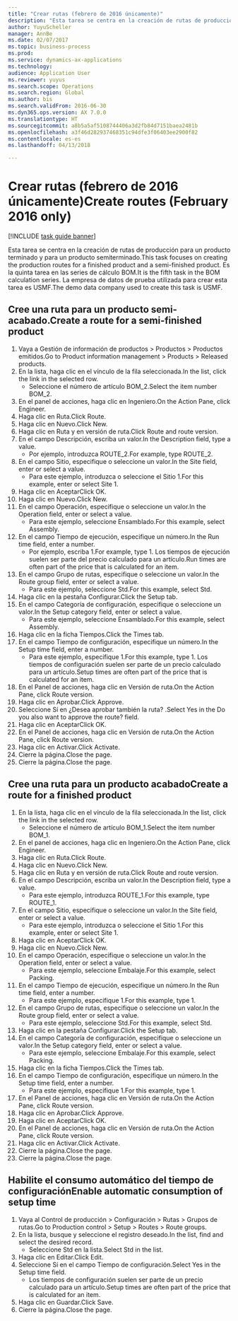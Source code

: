 ```yaml
--- 
title: "Crear rutas (febrero de 2016 únicamente)"
description: "Esta tarea se centra en la creación de rutas de producción para un producto terminado y para un producto semiterminado."
author: YuyuScheller
manager: AnnBe
ms.date: 02/07/2017
ms.topic: business-process
ms.prod: 
ms.service: dynamics-ax-applications
ms.technology: 
audience: Application User
ms.reviewer: yuyus
ms.search.scope: Operations
ms.search.region: Global
ms.author: bis
ms.search.validFrom: 2016-06-30
ms.dyn365.ops.version: AX 7.0.0
ms.translationtype: HT
ms.sourcegitcommit: a8b5a5af5108744406a3d2fb84d7151baea2481b
ms.openlocfilehash: a3f46d282937468351c94dfe3f06403ee2900f82
ms.contentlocale: es-es
ms.lasthandoff: 04/13/2018

---
```

# <a name="create-routes-february-2016-only"></a><span data-ttu-id="e952f-103">Crear rutas (febrero de 2016 únicamente)</span><span class="sxs-lookup"><span data-stu-id="e952f-103">Create routes (February 2016 only)</span></span>

[!INCLUDE [task guide banner](../../includes/task-guide-banner.md)]

<span data-ttu-id="e952f-104">Esta tarea se centra en la creación de rutas de producción para un producto terminado y para un producto semiterminado.</span><span class="sxs-lookup"><span data-stu-id="e952f-104">This task focuses on creating the production routes for a finished product and a semi-finished product.</span></span> <span data-ttu-id="e952f-105">Es la quinta tarea en las series de cálculo BOM.</span><span class="sxs-lookup"><span data-stu-id="e952f-105">It is the fifth task in the BOM calculation series.</span></span> <span data-ttu-id="e952f-106">La empresa de datos de prueba utilizada para crear esta tarea es USMF.</span><span class="sxs-lookup"><span data-stu-id="e952f-106">The demo data company used to create this task is USMF.</span></span>


## <a name="create-a-route-for-a-semi-finished-product"></a><span data-ttu-id="e952f-107">Cree una ruta para un producto semi-acabado.</span><span class="sxs-lookup"><span data-stu-id="e952f-107">Create a route for a semi-finished product</span></span>
1. <span data-ttu-id="e952f-108">Vaya a Gestión de información de productos > Productos > Productos emitidos.</span><span class="sxs-lookup"><span data-stu-id="e952f-108">Go to Product information management > Products > Released products.</span></span>
2. <span data-ttu-id="e952f-109">En la lista, haga clic en el vínculo de la fila seleccionada.</span><span class="sxs-lookup"><span data-stu-id="e952f-109">In the list, click the link in the selected row.</span></span>
    * <span data-ttu-id="e952f-110">Seleccione el número de artículo BOM_2.</span><span class="sxs-lookup"><span data-stu-id="e952f-110">Select the item number BOM_2.</span></span>  
3. <span data-ttu-id="e952f-111">En el panel de acciones, haga clic en Ingeniero.</span><span class="sxs-lookup"><span data-stu-id="e952f-111">On the Action Pane, click Engineer.</span></span>
4. <span data-ttu-id="e952f-112">Haga clic en Ruta.</span><span class="sxs-lookup"><span data-stu-id="e952f-112">Click Route.</span></span>
5. <span data-ttu-id="e952f-113">Haga clic en Nuevo.</span><span class="sxs-lookup"><span data-stu-id="e952f-113">Click New.</span></span>
6. <span data-ttu-id="e952f-114">Haga clic en Ruta y en versión de ruta.</span><span class="sxs-lookup"><span data-stu-id="e952f-114">Click Route and route version.</span></span>
7. <span data-ttu-id="e952f-115">En el campo Descripción, escriba un valor.</span><span class="sxs-lookup"><span data-stu-id="e952f-115">In the Description field, type a value.</span></span>
    * <span data-ttu-id="e952f-116">Por ejemplo, introduzca ROUTE_2.</span><span class="sxs-lookup"><span data-stu-id="e952f-116">For example, type ROUTE_2.</span></span>  
8. <span data-ttu-id="e952f-117">En el campo Sitio, especifique o seleccione un valor.</span><span class="sxs-lookup"><span data-stu-id="e952f-117">In the Site field, enter or select a value.</span></span>
    * <span data-ttu-id="e952f-118">Para este ejemplo, introduzca o seleccione el Sitio 1.</span><span class="sxs-lookup"><span data-stu-id="e952f-118">For this example, enter or select Site 1.</span></span>  
9. <span data-ttu-id="e952f-119">Haga clic en Aceptar</span><span class="sxs-lookup"><span data-stu-id="e952f-119">Click OK.</span></span>
10. <span data-ttu-id="e952f-120">Haga clic en Nuevo.</span><span class="sxs-lookup"><span data-stu-id="e952f-120">Click New.</span></span>
11. <span data-ttu-id="e952f-121">En el campo Operación, especifique o seleccione un valor.</span><span class="sxs-lookup"><span data-stu-id="e952f-121">In the Operation field, enter or select a value.</span></span>
    * <span data-ttu-id="e952f-122">Para este ejemplo, seleccione Ensamblado.</span><span class="sxs-lookup"><span data-stu-id="e952f-122">For this example, select Assembly.</span></span>  
12. <span data-ttu-id="e952f-123">En el campo Tiempo de ejecución, especifique un número.</span><span class="sxs-lookup"><span data-stu-id="e952f-123">In the Run time field, enter a number.</span></span>
    * <span data-ttu-id="e952f-124">Por ejemplo, escriba 1.</span><span class="sxs-lookup"><span data-stu-id="e952f-124">For example, type 1.</span></span> <span data-ttu-id="e952f-125">Los tiempos de ejecución suelen ser parte del precio calculado para un artículo.</span><span class="sxs-lookup"><span data-stu-id="e952f-125">Run times are often part of the price that is calculated for an item.</span></span>  
13. <span data-ttu-id="e952f-126">En el campo Grupo de rutas, especifique o seleccione un valor.</span><span class="sxs-lookup"><span data-stu-id="e952f-126">In the Route group field, enter or select a value.</span></span>
    * <span data-ttu-id="e952f-127">Para este ejemplo, seleccione Std.</span><span class="sxs-lookup"><span data-stu-id="e952f-127">For this example, select Std.</span></span>  
14. <span data-ttu-id="e952f-128">Haga clic en la pestaña Configurar.</span><span class="sxs-lookup"><span data-stu-id="e952f-128">Click the Setup tab.</span></span>
15. <span data-ttu-id="e952f-129">En el campo Categoría de configuración, especifique o seleccione un valor.</span><span class="sxs-lookup"><span data-stu-id="e952f-129">In the Setup category field, enter or select a value.</span></span>
    * <span data-ttu-id="e952f-130">Para este ejemplo, seleccione Ensamblado.</span><span class="sxs-lookup"><span data-stu-id="e952f-130">For this example, select Assembly.</span></span>  
16. <span data-ttu-id="e952f-131">Haga clic en la ficha Tiempos.</span><span class="sxs-lookup"><span data-stu-id="e952f-131">Click the Times tab.</span></span>
17. <span data-ttu-id="e952f-132">En el campo Tiempo de configuración, especifique un número.</span><span class="sxs-lookup"><span data-stu-id="e952f-132">In the Setup time field, enter a number.</span></span>
    * <span data-ttu-id="e952f-133">Para este ejemplo, especifique 1.</span><span class="sxs-lookup"><span data-stu-id="e952f-133">For this example, type 1.</span></span> <span data-ttu-id="e952f-134">Los tiempos de configuración suelen ser parte de un precio calculado para un artículo.</span><span class="sxs-lookup"><span data-stu-id="e952f-134">Setup times are often part of the price that is calculated for an item.</span></span>  
18. <span data-ttu-id="e952f-135">En el Panel de acciones, haga clic en Versión de ruta.</span><span class="sxs-lookup"><span data-stu-id="e952f-135">On the Action Pane, click Route version.</span></span>
19. <span data-ttu-id="e952f-136">Haga clic en Aprobar.</span><span class="sxs-lookup"><span data-stu-id="e952f-136">Click Approve.</span></span>
20. <span data-ttu-id="e952f-137">Seleccione Sí en ¿Desea aprobar también la ruta? .</span><span class="sxs-lookup"><span data-stu-id="e952f-137">Select Yes in the Do you also want to approve the route? field.</span></span>
21. <span data-ttu-id="e952f-138">Haga clic en Aceptar</span><span class="sxs-lookup"><span data-stu-id="e952f-138">Click OK.</span></span>
22. <span data-ttu-id="e952f-139">En el Panel de acciones, haga clic en Versión de ruta.</span><span class="sxs-lookup"><span data-stu-id="e952f-139">On the Action Pane, click Route version.</span></span>
23. <span data-ttu-id="e952f-140">Haga clic en Activar.</span><span class="sxs-lookup"><span data-stu-id="e952f-140">Click Activate.</span></span>
24. <span data-ttu-id="e952f-141">Cierre la página.</span><span class="sxs-lookup"><span data-stu-id="e952f-141">Close the page.</span></span>
25. <span data-ttu-id="e952f-142">Cierre la página.</span><span class="sxs-lookup"><span data-stu-id="e952f-142">Close the page.</span></span>

## <a name="create-a-route-for-a-finished-product"></a><span data-ttu-id="e952f-143">Cree una ruta para un producto acabado</span><span class="sxs-lookup"><span data-stu-id="e952f-143">Create a route for a finished product</span></span>
1. <span data-ttu-id="e952f-144">En la lista, haga clic en el vínculo de la fila seleccionada.</span><span class="sxs-lookup"><span data-stu-id="e952f-144">In the list, click the link in the selected row.</span></span>
    * <span data-ttu-id="e952f-145">Seleccione el número de artículo BOM_1.</span><span class="sxs-lookup"><span data-stu-id="e952f-145">Select the item number BOM_1.</span></span>  
2. <span data-ttu-id="e952f-146">En el panel de acciones, haga clic en Ingeniero.</span><span class="sxs-lookup"><span data-stu-id="e952f-146">On the Action Pane, click Engineer.</span></span>
3. <span data-ttu-id="e952f-147">Haga clic en Ruta.</span><span class="sxs-lookup"><span data-stu-id="e952f-147">Click Route.</span></span>
4. <span data-ttu-id="e952f-148">Haga clic en Nuevo.</span><span class="sxs-lookup"><span data-stu-id="e952f-148">Click New.</span></span>
5. <span data-ttu-id="e952f-149">Haga clic en Ruta y en versión de ruta.</span><span class="sxs-lookup"><span data-stu-id="e952f-149">Click Route and route version.</span></span>
6. <span data-ttu-id="e952f-150">En el campo Descripción, escriba un valor.</span><span class="sxs-lookup"><span data-stu-id="e952f-150">In the Description field, type a value.</span></span>
    * <span data-ttu-id="e952f-151">Para este ejemplo, introduzca ROUTE_1.</span><span class="sxs-lookup"><span data-stu-id="e952f-151">For this example, type ROUTE_1.</span></span>  
7. <span data-ttu-id="e952f-152">En el campo Sitio, especifique o seleccione un valor.</span><span class="sxs-lookup"><span data-stu-id="e952f-152">In the Site field, enter or select a value.</span></span>
    * <span data-ttu-id="e952f-153">Para este ejemplo, introduzca o seleccione el Sitio 1.</span><span class="sxs-lookup"><span data-stu-id="e952f-153">For this example, enter or select Site 1.</span></span>  
8. <span data-ttu-id="e952f-154">Haga clic en Aceptar</span><span class="sxs-lookup"><span data-stu-id="e952f-154">Click OK.</span></span>
9. <span data-ttu-id="e952f-155">Haga clic en Nuevo.</span><span class="sxs-lookup"><span data-stu-id="e952f-155">Click New.</span></span>
10. <span data-ttu-id="e952f-156">En el campo Operación, especifique o seleccione un valor.</span><span class="sxs-lookup"><span data-stu-id="e952f-156">In the Operation field, enter or select a value.</span></span>
    * <span data-ttu-id="e952f-157">Para este ejemplo, seleccione Embalaje.</span><span class="sxs-lookup"><span data-stu-id="e952f-157">For this example, select Packing.</span></span>  
11. <span data-ttu-id="e952f-158">En el campo Tiempo de ejecución, especifique un número.</span><span class="sxs-lookup"><span data-stu-id="e952f-158">In the Run time field, enter a number.</span></span>
    * <span data-ttu-id="e952f-159">Para este ejemplo, especifique 1.</span><span class="sxs-lookup"><span data-stu-id="e952f-159">For this example, type 1.</span></span>  
12. <span data-ttu-id="e952f-160">En el campo Grupo de rutas, especifique o seleccione un valor.</span><span class="sxs-lookup"><span data-stu-id="e952f-160">In the Route group field, enter or select a value.</span></span>
    * <span data-ttu-id="e952f-161">Para este ejemplo, seleccione Std.</span><span class="sxs-lookup"><span data-stu-id="e952f-161">For this example, select Std.</span></span>  
13. <span data-ttu-id="e952f-162">Haga clic en la pestaña Configurar.</span><span class="sxs-lookup"><span data-stu-id="e952f-162">Click the Setup tab.</span></span>
14. <span data-ttu-id="e952f-163">En el campo Categoría de configuración, especifique o seleccione un valor.</span><span class="sxs-lookup"><span data-stu-id="e952f-163">In the Setup category field, enter or select a value.</span></span>
    * <span data-ttu-id="e952f-164">Para este ejemplo, seleccione Embalaje.</span><span class="sxs-lookup"><span data-stu-id="e952f-164">For this example, select Packing.</span></span>  
15. <span data-ttu-id="e952f-165">Haga clic en la ficha Tiempos.</span><span class="sxs-lookup"><span data-stu-id="e952f-165">Click the Times tab.</span></span>
16. <span data-ttu-id="e952f-166">En el campo Tiempo de configuración, especifique un número.</span><span class="sxs-lookup"><span data-stu-id="e952f-166">In the Setup time field, enter a number.</span></span>
    * <span data-ttu-id="e952f-167">Para este ejemplo, especifique 1.</span><span class="sxs-lookup"><span data-stu-id="e952f-167">For this example, type 1.</span></span>  
17. <span data-ttu-id="e952f-168">En el Panel de acciones, haga clic en Versión de ruta.</span><span class="sxs-lookup"><span data-stu-id="e952f-168">On the Action Pane, click Route version.</span></span>
18. <span data-ttu-id="e952f-169">Haga clic en Aprobar.</span><span class="sxs-lookup"><span data-stu-id="e952f-169">Click Approve.</span></span>
19. <span data-ttu-id="e952f-170">Haga clic en Aceptar</span><span class="sxs-lookup"><span data-stu-id="e952f-170">Click OK.</span></span>
20. <span data-ttu-id="e952f-171">En el Panel de acciones, haga clic en Versión de ruta.</span><span class="sxs-lookup"><span data-stu-id="e952f-171">On the Action Pane, click Route version.</span></span>
21. <span data-ttu-id="e952f-172">Haga clic en Activar.</span><span class="sxs-lookup"><span data-stu-id="e952f-172">Click Activate.</span></span>
22. <span data-ttu-id="e952f-173">Cierre la página.</span><span class="sxs-lookup"><span data-stu-id="e952f-173">Close the page.</span></span>
23. <span data-ttu-id="e952f-174">Cierre la página.</span><span class="sxs-lookup"><span data-stu-id="e952f-174">Close the page.</span></span>

## <a name="enable-automatic-consumption-of-setup-time"></a><span data-ttu-id="e952f-175">Habilite el consumo automático del tiempo de configuración</span><span class="sxs-lookup"><span data-stu-id="e952f-175">Enable automatic consumption of setup time</span></span>
1. <span data-ttu-id="e952f-176">Vaya al Control de producción > Configuración > Rutas > Grupos de rutas.</span><span class="sxs-lookup"><span data-stu-id="e952f-176">Go to Production control > Setup > Routes > Route groups.</span></span>
2. <span data-ttu-id="e952f-177">En la lista, busque y seleccione el registro deseado.</span><span class="sxs-lookup"><span data-stu-id="e952f-177">In the list, find and select the desired record.</span></span>
    * <span data-ttu-id="e952f-178">Seleccione Std en la lista.</span><span class="sxs-lookup"><span data-stu-id="e952f-178">Select Std in the list.</span></span>  
3. <span data-ttu-id="e952f-179">Haga clic en Editar.</span><span class="sxs-lookup"><span data-stu-id="e952f-179">Click Edit.</span></span>
4. <span data-ttu-id="e952f-180">Seleccione Sí en el campo Tiempo de configuración.</span><span class="sxs-lookup"><span data-stu-id="e952f-180">Select Yes in the Setup time field.</span></span>
    * <span data-ttu-id="e952f-181">Los tiempos de configuración suelen ser parte de un precio calculado para un artículo.</span><span class="sxs-lookup"><span data-stu-id="e952f-181">Setup times are often part of the price that is calculated for an item.</span></span>  
5. <span data-ttu-id="e952f-182">Haga clic en Guardar.</span><span class="sxs-lookup"><span data-stu-id="e952f-182">Click Save.</span></span>
6. <span data-ttu-id="e952f-183">Cierre la página.</span><span class="sxs-lookup"><span data-stu-id="e952f-183">Close the page.</span></span>


